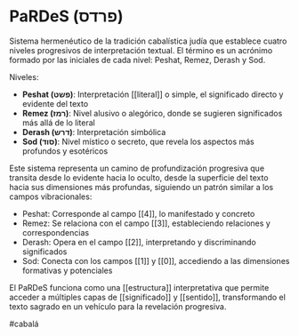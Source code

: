 # PaRDeS (פרדס)

Sistema hermenéutico de la tradición cabalística judía que establece cuatro niveles progresivos de interpretación textual. El término es un acrónimo formado por las iniciales de cada nivel: Peshat, Remez, Derash y Sod.

Niveles:
- **Peshat (פשט)**: Interpretación [[literal]] o simple, el significado directo y evidente del texto
- **Remez (רמז)**: Nivel alusivo o alegórico, donde se sugieren significados más allá de lo literal
- **Derash (דרש)**: Interpretación simbólica
- **Sod (סוד)**: Nivel místico o secreto, que revela los aspectos más profundos y esotéricos

Este sistema representa un camino de profundización progresiva que transita desde lo evidente hacia lo oculto, desde la superficie del texto hacia sus dimensiones más profundas, siguiendo un patrón similar a los campos vibracionales:

- Peshat: Corresponde al campo [[4]], lo manifestado y concreto
- Remez: Se relaciona con el campo [[3]], estableciendo relaciones y correspondencias
- Derash: Opera en el campo [[2]], interpretando y discriminando significados
- Sod: Conecta con los campos [[1]] y [[0]], accediendo a las dimensiones formativas y potenciales

El PaRDeS funciona como una [[estructura]] interpretativa que permite acceder a múltiples capas de [[significado]] y [[sentido]], transformando el texto sagrado en un vehículo para la revelación progresiva.

#cabalá
